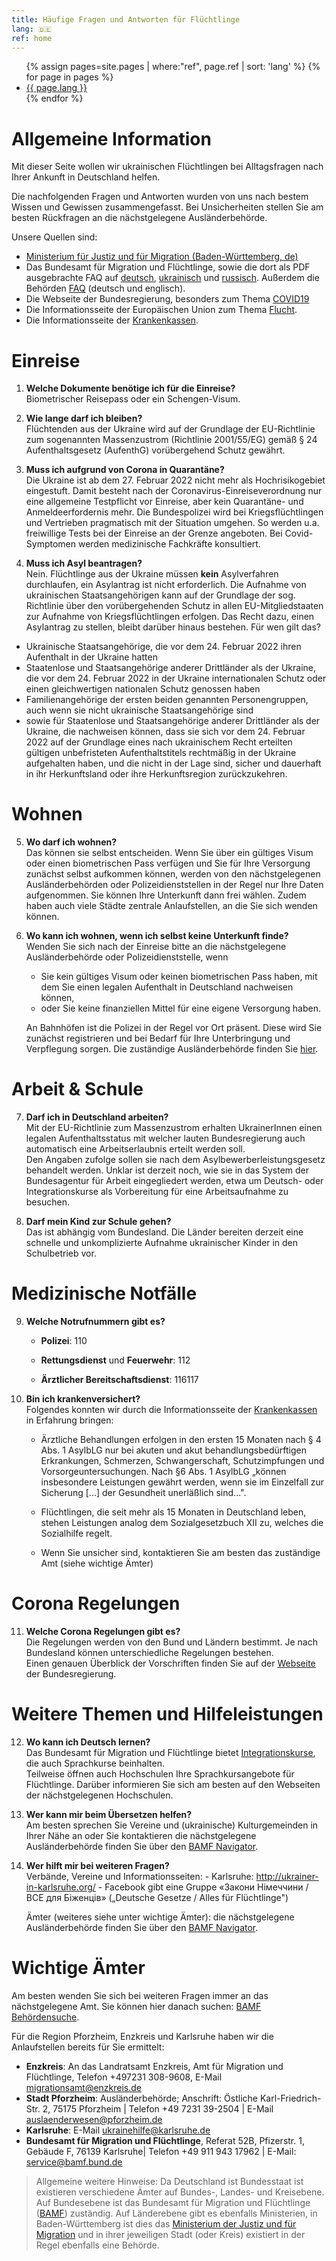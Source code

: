 ```yaml
---
title: Häufige Fragen und Antworten für Flüchtlinge
lang: 🇩🇪
ref: home
---
```


<ul>
{% assign pages=site.pages | where:"ref", page.ref | sort: 'lang' %}
{% for page in pages %}
  <li>
    <a href="{{ page.url }}" class="{{ page.lang }}">{{ page.lang }}</a>
  </li>
{% endfor %}
</ul>


# Allgemeine Information 

Mit dieser Seite wollen wir ukrainischen Flüchtlingen bei Alltagsfragen nach Ihrer Ankunft in Deutschland helfen.

Die nachfolgenden Fragen und Antworten wurden von uns nach bestem Wissen
und Gewissen zusammengefasst. Bei Unsicherheiten stellen Sie am besten
Rückfragen an die nächstgelegene Ausländerbehörde.

Unsere Quellen sind:

  - [Ministerium für Justiz und für Migration (Baden-Württemberg,
    de)](https://www.justiz-bw.de/,Lde/Startseite/Auslaender+und+Fluechtlingspolitik/FAQ)
  - Das Bundesamt für Migration und Flüchtlinge, sowie die dort als PDF
    ausgebrachte FAQ auf
    [deutsch](https://www.bamf.de/SharedDocs/Anlagen/DE/AsylFluechtlingsschutz/faq-ukraine.pdf;jsessionid=ED6AE97498A9147C1AF75EF04FF0D880.intranet381?__blob=publicationFile&v=13),
    [ukrainisch](https://www.bamf.de/SharedDocs/Anlagen/DE/AsylFluechtlingsschutz/faq-ukraine-ukr.pdf?__blob=publicationFile&v=10) und [russisch](https://www.bamf.de/SharedDocs/Anlagen/DE/AsylFluechtlingsschutz/faq-ukraine-ru.pdf?__blob=publicationFile&v=11). Außerdem die Behörden [FAQ](https://bamf-navi.bamf.de/de/FAQs/) (deutsch und englisch).
  - Die Webseite der Bundesregierung, besonders zum Thema
    [COVID19](https://www.bundesregierung.de/breg-de/themen/coronavirus/corona-regeln-und-einschrankungen-1734724)
  - Die Informationsseite der Europäischen Union zum Thema [Flucht](https://ec.europa.eu/info/strategy/priorities-2019-2024/stronger-europe-world/eu-solidarity-ukraine/eu-assistance-ukraine/information-people-fleeing-war-ukraine_en).
  - Die Informationsseite der [Krankenkassen](https://www.krankenkassenzentrale.de/wiki/fluechtlinge).

# Einreise

  1. **Welche Dokumente benötige ich für die Einreise?** <br>
      Biometrischer Reisepass oder ein Schengen-Visum.

  2. **Wie lange darf ich bleiben?**<br> Flüchtenden aus der Ukraine wird auf der Grundlage der
    EU-Richtlinie zum sogenannten Massenzustrom (Richtlinie 2001/55/EG) gemäß § 24 Aufenthaltsgesetz (AufenthG) vorübergehend Schutz gewährt.

  3. **Muss ich aufgrund von Corona in Quarantäne?**<br> Die Ukraine ist ab dem 27. Februar 2022 nicht mehr als Hochrisikogebiet eingestuft. Damit besteht nach der Coronavirus-Einreiseverordnung nur eine allgemeine Testpflicht vor Einreise, aber kein Quarantäne- und Anmeldeerfordernis mehr. Die Bundespolizei wird bei Kriegsflüchtlingen und Vertrieben pragmatisch mit der Situation umgehen. So werden u.a. freiwillige Tests bei der Einreise an der Grenze angeboten. Bei Covid-Symptomen werden medizinische Fachkräfte konsultiert.

  4. **Muss ich Asyl beantragen?** <br>Nein. Flüchtlinge aus der Ukraine müssen **kein** Asylverfahren durchlaufen, ein Asylantrag ist nicht erforderlich. Die Aufnahme von ukrainischen Staatsangehörigen kann auf der Grundlage der sog. Richtlinie über den vorübergehenden Schutz in allen EU-Mitgliedstaaten zur Aufnahme von Kriegsflüchtlingen erfolgen. Das Recht dazu, einen Asylantrag zu stellen, bleibt darüber hinaus bestehen. Für wen gilt das?
  <ul>
    <li> Ukrainische Staatsangehörige, die vor dem 24. Februar 2022 ihren Aufenthalt in der Ukraine hatten</li>
    <li> Staatenlose und Staatsangehörige anderer Drittländer als der Ukraine, die vor dem 24. Februar 2022 in der Ukraine internationalen Schutz oder einen gleichwertigen nationalen Schutz genossen haben</li>
    <li> Familienangehörige der ersten beiden genannten Personengruppen, auch wenn sie nicht ukrainische Staatsangehörige sind</li>
    <li> sowie für Staatenlose und Staatsangehörige anderer Drittländer als der Ukraine, die nachweisen können, dass sie sich vor dem 24. Februar 2022 auf der Grundlage eines nach ukrainischem Recht erteilten gültigen unbefristeten Aufenthaltstitels rechtmäßig in der Ukraine aufgehalten haben, und die nicht in  der Lage sind, sicher und dauerhaft in ihr Herkunftsland oder ihre Herkunftsregion zurückzukehren.</li>
  </ul>

# Wohnen

  5. **Wo darf ich wohnen?** <br> Das können sie selbst entscheiden. Wenn Sie über ein gültiges Visum oder einen biometrischen Pass verfügen und Sie für Ihre Versorgung zunächst selbst aufkommen können, werden von den nächstgelegenen Ausländerbehörden oder Polizeidienststellen in der Regel nur Ihre Daten aufgenommen. Sie können Ihre Unterkunft dann frei wählen. Zudem haben auch viele Städte zentrale Anlaufstellen, an die Sie sich wenden können.

  6. **Wo kann ich wohnen, wenn ich selbst keine Unterkunft finde?**  
  Wenden Sie sich nach der Einreise bitte an die nächstgelegene Ausländerbehörde oder Polizeidienststelle, wenn   
      - Sie kein gültiges Visum oder keinen biometrischen Pass haben, mit dem Sie einen legalen Aufenthalt in Deutschland nachweisen können,
      - oder Sie keine finanziellen Mittel für eine eigene Versorgung haben.  
<ul> 
<li style="list-style-type: none;">An Bahnhöfen ist die Polizei in der Regel vor Ort präsent. Diese wird Sie zunächst registrieren und bei Bedarf für Ihre Unterbringung und Verpflegung sorgen. Die zuständige Ausländerbehörde finden Sie <a href="[url](https://bamf-navi.bamf.de/de/Themen/Behoerden/)">hier</a>. </li> </ul>

# Arbeit & Schule

  7. **Darf ich in Deutschland arbeiten?** <br>Mit der EU-Richtlinie zum Massenzustrom erhalten UkrainerInnen einen legalen Aufenthaltsstatus mit welcher lauten Bundesregierung auch automatisch eine Arbeitserlaubnis erteilt werden soll.<br> Den Angaben zufolge sollen sie nach dem Asylbewerberleistungsgesetz behandelt werden. Unklar ist derzeit noch, wie sie in das System der Bundesagentur für Arbeit eingegliedert werden, etwa um Deutsch- oder Integrationskurse als Vorbereitung für eine Arbeitsaufnahme zu besuchen.

  8. **Darf mein Kind zur Schule gehen?** <br> Das ist abhängig vom Bundesland. Die Länder bereiten derzeit eine schnelle und unkomplizierte Aufnahme ukrainischer Kinder in den Schulbetrieb vor.

# Medizinische Notfälle

9.  **Welche Notrufnummern gibt es?**

    -   **Polizei**: 110

    -   **Rettungsdienst** und **Feuerwehr**: 112

    -   **Ärztlicher Bereitschaftsdienst**: 116117

10. **Bin ich krankenversichert?** <br>Folgendes konnten wir durch die Informationsseite der [Krankenkassen](https://www.krankenkassenzentrale.de/wiki/fluechtlinge) in Erfahrung bringen:

    -   Ärztliche Behandlungen erfolgen in den ersten 15 Monaten nach §
        4 Abs. 1 AsylbLG nur bei akuten und akut behandlungs­bedürftigen
        Erkrankungen, Schmerzen, Schwangerschaft, Schutzimpfungen und
        Vorsorgeuntersuchungen. Nach §6 Abs. 1 AsylbLG „können
        insbesondere Leistungen gewährt werden, wenn sie im Einzelfall
        zur Sicherung \[...\] der Gesundheit unerläßlich sind...".

    -   Flüchtlingen, die seit mehr als 15 Monaten in Deutschland leben,
        stehen Leistungen analog dem Sozialgesetzbuch XII zu, welches
        die Sozialhilfe regelt.

    -   Wenn Sie unsicher sind, kontaktieren Sie am besten das
        zuständige Amt (siehe wichtige Ämter)

# Corona Regelungen 

  11. **Welche Corona Regelungen gibt es?** <br>
    Die Regelungen werden von den Bund und Ländern bestimmt. Je nach
    Bundesland können unterschiedliche Regelungen bestehen.\
    Einen genauen Überblick der Vorschriften finden Sie auf der
    [Webseite](https://www.bundesregierung.de/breg-de/themen/coronavirus/corona-regeln-und-einschrankungen-1734724)
    der Bundesregierung.

# Weitere Themen und Hilfeleistungen 

  12. **Wo kann ich Deutsch lernen?** <br> Das Bundesamt für Migration und Flüchtlinge bietet [Integrationskurse](https://www.bamf.de/DE/Themen/Integration/ZugewanderteTeilnehmende/Integrationskurse/integrationskurse-node.html), die auch Sprachkurse beinhalten. <br>Teilweise öffnen auch Hochschulen Ihre Sprachkursangebote für Flüchtlinge. Darüber informieren Sie sich am besten auf den Webseiten der nächstgelegenen Hochschulen.

  13. **Wer kann mir beim Übersetzen helfen?** <br> Am besten sprechen Sie Vereine und (ukrainische) Kulturgemeinden in Ihrer Nähe an oder Sie kontaktieren die nächstgelegene Ausländerbehörde finden Sie über den [BAMF Navigator](https://bamf-navi.bamf.de/de/Themen/Behoerden/).

  14. **Wer hilft mir bei weiteren Fragen?**  <br>Verbände, Vereine und Informationsseiten:
    -   Karlsruhe: <http://ukrainer-in-karlsruhe.org/>
    -   Facebook gibt eine Gruppe «Закони Німеччини / ВСЕ для Біженців»
        („Deutsche Gesetze / Alles für Flüchtlinge")
<ul> 
<li style="list-style-type: none;">Ämter (weiteres siehe unter wichtige Ämter): die nächstgelegene Ausländerbehörde finden Sie über den <a href="[url](https://bamf-navi.bamf.de/de/Themen/Behoerden/)">BAMF Navigator</a>. </li> </ul>

# Wichtige Ämter
Am besten wenden Sie sich bei weiteren Fragen immer an das nächstgelegene Amt. Sie können hier danach suchen: [BAMF Behördensuche](https://bamf-navi.bamf.de/de/Themen/Behoerden/).  

Für die Region Pforzheim, Enzkreis und Karlsruhe haben wir die Anlaufstellen bereits für Sie ermittelt:
  - **Enzkreis**: An das Landratsamt Enzkreis, Amt für Migration und Flüchtlinge, Telefon +497231 308-9608, E-Mail <migrationsamt@enzkreis.de>
  - **Stadt Pforzheim**: Ausländerbehörde; Anschrift: Östliche Karl-Friedrich-Str. 2, 75175 Pforzheim \| Telefon +49 7231 39-2504 \| E-Mail <auslaenderwesen@pforzheim.de>
  - **Karlsruhe**: E-Mail <ukrainehilfe@karlsruhe.de>
  - **Bundesamt für Migration und Flüchtlinge**, Referat 52B, Pfizerstr. 1, Gebäude F, 76139 Karlsruhe\| Telefon +49 911 943 17962 \| E-Mail: <service@bamf.bund.de>

> Allgemeine weitere Hinweise: Da Deutschland ist Bundesstaat ist
> existieren verschiedene Ämter auf Bundes-, Landes- und Kreisebene. Auf
> Bundesebene ist das Bundesamt für Migration und Flüchtlinge
> ([BAMF](https://www.bamf.de/DE/Startseite/startseite_node.html))
> zuständig. Auf Länderebene gibt es ebenfalls Ministerien, in
> Baden-Württemberg ist dies das [Ministerium der Justiz und für
> Migration](https://www.justiz-bw.de/,Lde/Startseite) und in ihrer
> jeweiligen Stadt (oder Kreis) existiert in der Regel ebenfalls eine
> Behörde.